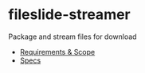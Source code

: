 # fileslide-streamer
Package and stream files for download

- [Requirements & Scope](doc/requirments.md)
- [Specs](doc/specs.md)
